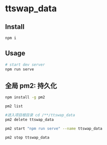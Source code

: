 # ttswap_data

## Install

```sh
npm i
```

## Usage

```sh
# start dev server
npm run serve
```
## 全局 pm2: 持久化

```sh
npm install -g pm2

pm2 list

#进入项目根目录 cd /**/ttswap_data
pm2 delete ttswap_data

pm2 start "npm run serve" --name ttswap_data

pm2 stop ttswap_data

```